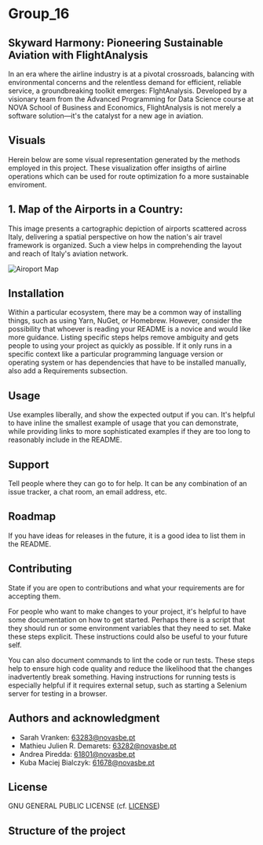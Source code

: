 # Group_16

## Skyward Harmony: Pioneering Sustainable Aviation with FlightAnalysis 
In an era where the airline industry is at a pivotal crossroads, balancing with environmental concerns and the relentless demand for efficient, reliable service, a groundbreaking toolkit emerges: FlghtAnalysis. Developed by a visionary team from the Advanced Programming for Data Science course at NOVA School of Business and Economics, FlightAnalysis is not merely a software solution—it's the catalyst for a new age in aviation.


## Visuals
Herein below are some visual representation generated by the methods employed in this project. These visualization offer insigths of airline operations which can be used for route optimization fo a more sustainable enviroment.

## 1. Map of the Airports in a Country:

This image presents a cartographic depiction of airports scattered across Italy, delivering a spatial perspective on how the nation's air travel framework is organized. Such a view helps in comprehending the layout and reach of Italy's aviation network.

![Airoport Map](/images/Group_16/Map_Italy.png)


## Installation
Within a particular ecosystem, there may be a common way of installing things, such as using Yarn, NuGet, or Homebrew. However, consider the possibility that whoever is reading your README is a novice and would like more guidance. Listing specific steps helps remove ambiguity and gets people to using your project as quickly as possible. If it only runs in a specific context like a particular programming language version or operating system or has dependencies that have to be installed manually, also add a Requirements subsection.

## Usage
Use examples liberally, and show the expected output if you can. It's helpful to have inline the smallest example of usage that you can demonstrate, while providing links to more sophisticated examples if they are too long to reasonably include in the README.

## Support
Tell people where they can go to for help. It can be any combination of an issue tracker, a chat room, an email address, etc.

## Roadmap
If you have ideas for releases in the future, it is a good idea to list them in the README.

## Contributing
State if you are open to contributions and what your requirements are for accepting them.

For people who want to make changes to your project, it's helpful to have some documentation on how to get started. Perhaps there is a script that they should run or some environment variables that they need to set. Make these steps explicit. These instructions could also be useful to your future self.

You can also document commands to lint the code or run tests. These steps help to ensure high code quality and reduce the likelihood that the changes inadvertently break something. Having instructions for running tests is especially helpful if it requires external setup, such as starting a Selenium server for testing in a browser.

## Authors and acknowledgment

- Sarah Vranken: <a href="mailto:63283@novasbe.pt">63283@novasbe.pt</a>
- Mathieu Julien R. Demarets: <a href="mailto:63282@novasbe.pt">63282@novasbe.pt</a>
- Andrea Piredda: <a href="mailto:61801@novasbe.pt">61801@novasbe.pt</a>
- Kuba Maciej Bialczyk: <a href="mailto:61678@novasbe.pt">61678@novasbe.pt</a>

## License

GNU GENERAL PUBLIC LICENSE (cf. [LICENSE](LICENSE))

## Structure of the project